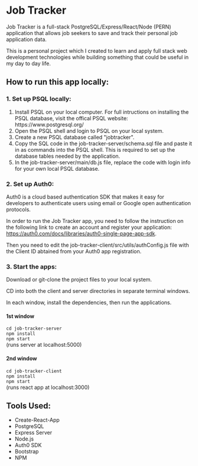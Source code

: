 # Job Tracker

Job Tracker is a full-stack PostgreSQL/Express/React/Node (PERN) application that allows job seekers to save and track their personal job application data.

This is a personal project which I created to learn and apply full stack web development technologies while building something that could be useful in my day to day life.

## How to run this app locally:

### 1. Set up PSQL locally:

<ol>
  <li>Install PSQL on your local computer. For full intructions on installing the PSQL database, visit the offical PSQL website: https://www.postgresql.org/</li>
  <li>Open the PSQL shell and login to PSQL on your local system.</li>
  <li>Create a new PSQL database called "jobtracker". </li>
  <li>Copy the SQL code in the job-tracker-server/schema.sql file and paste it in as commands into the PSQL shell. This is required to set up the database tables needed by the application. </li> 
  <li> In the job-tracker-server/main/db.js file, replace the code with login info for your own local PSQL database. </li>
</ol>

### 2. Set up Auth0:

Auth0 is a cloud based authentication SDK that makes it easy for developers to authenticate users using email or Google open authentication protocols.

In order to run the Job Tracker app, you need to follow the instruction on the following link to create an account and register your application:  
https://auth0.com/docs/libraries/auth0-single-page-app-sdk.

Then you need to edit the job-tracker-client/src/utils/authConfig.js file with the Client ID abtained from your Auth0 app registration.

### 3. Start the apps:

Download or git-clone the project files to your local system.

CD into both the client and server directories in separate terminal windows.

In each window, install the dependencies, then run the applications.

#### 1st window

`cd job-tracker-server`  
`npm install`  
`npm start`  
(runs server at localhost:5000)

#### 2nd window

`cd job-tracker-client`  
`npm install`  
`npm start`  
(runs react app at localhost:3000)

## Tools Used:

<ul>
<li>Create-React-App</li>
<li>PostgreSQL</li>
<li>Express Server</li>
<li>Node.js</li>
<li>Auth0 SDK</li>
<li>Bootstrap</li>
<li>NPM</li>
</ul>
